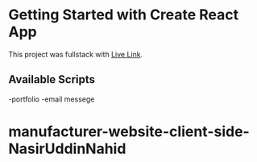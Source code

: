 # Getting Started with Create React App

This project was fullstack with [Live Link]([//assignment-12-9a76f.web.app/?fbclid=IwAR3KNx3flGh49MdRViM6K2ONRNaov609lkNXdk3v_S5KWl2cTYTmYVidiiQ](https://peppy-zuccutto-0b28e3.netlify.app/)).

## Available Scripts

-portfolio
-email messege
# manufacturer-website-client-side-NasirUddinNahid



